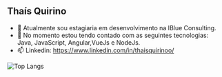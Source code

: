 <h2>Thaís Quirino</h2>

- 🔭 Atualmente sou estagiaria em desenvolvimento na IBlue Consulting.
- 🌱 No momento estou tendo contado com as seguintes tecnologias: Java, JavaScript, Angular,VueJs e NodeJs.
- 📫 Linkedin: https://www.linkedin.com/in/thaisquirinoo/

![Top Langs](https://github-readme-stats.vercel.app/api/top-langs/?username=thaisquirino&layout=compact)
